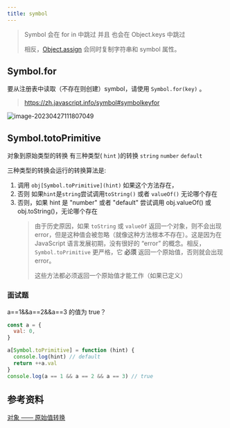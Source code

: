 ```yaml
---
title: symbol
---
```


> Symbol 会在 for in 中跳过 并且 也会在 Object.keys 中跳过
>
> 相反，[Object.assign](https://developer.mozilla.org/zh/docs/Web/JavaScript/Reference/Global_Objects/Object/assign) 会同时复制字符串和 symbol 属性。

## Symbol.for

要从注册表中读取（不存在则创建）symbol，请使用 `Symbol.for(key)` 。

> https://zh.javascript.info/symbol#symbolkeyfor

![image-20230427111807049](http://oss.cc-heart.cn:30002/oss/file/WPJTOOANlAvXos4EJeb0m/2023-04-27/image-20230427111807049.png)

## Symbol.totoPrimitive

对象到原始类型的转换 有三种类型( `hint` )的转换 `string` `number` `default`

三种类型的转换会运行的转换算法是:

1. 调用 `obj[Symbol.toPrimitive](hint)` 如果这个方法存在，
2. 否则 如果`hint`是`string`尝试调用`toString()` 或者 `valueOf()` 无论哪个存在
3. 否则，如果 hint 是 "number" 或者 "default" 尝试调用 obj.valueOf() 或 obj.toString()，无论哪个存在
   > 由于历史原因，如果 `toString` 或 `valueOf` 返回一个对象，则不会出现 error，但是这种值会被忽略（就像这种方法根本不存在）。这是因为在 JavaScript 语言发展初期，没有很好的 “error” 的概念。相反， `Symbol.toPrimitive` 更严格，它 **必须** 返回一个原始值，否则就会出现 error。
   >
   > 这些方法都必须返回一个原始值才能工作（如果已定义）

### 面试题

a==1&&a==2&&a==3 的值为 true？

```js
const a = {
  val: 0,
}

a[Symbol.toPrimitive] = function (hint) {
  console.log(hint) // default
  return ++a.val
}
console.log(a == 1 && a == 2 && a == 3) // true
```

## 参考资料

[对象 —— 原始值转换](https://zh.javascript.info/object-toprimitive)
